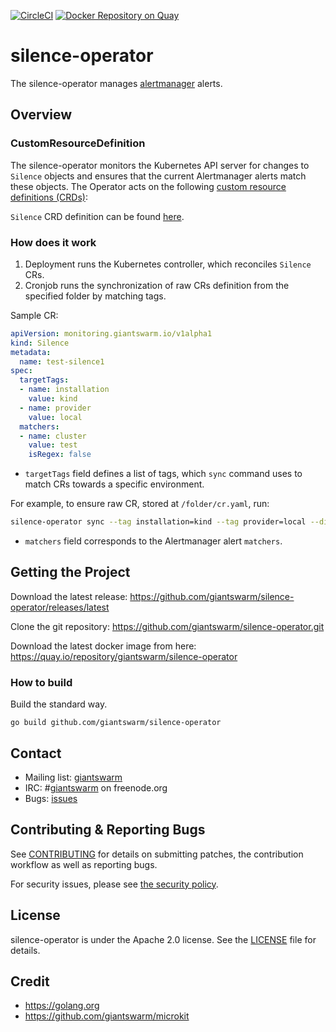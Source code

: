 [![CircleCI](https://circleci.com/gh/giantswarm/silence-operator.svg?&style=shield)](https://circleci.com/gh/giantswarm/silence-operator)
[![Docker Repository on Quay](https://quay.io/repository/giantswarm/silence-operator/status "Docker Repository on Quay")](https://quay.io/repository/giantswarm/silence-operator)

# silence-operator

The silence-operator manages [alertmanager](https://github.com/prometheus/alertmanager) alerts.

## Overview

### CustomResourceDefinition

The silence-operator monitors the Kubernetes API server for changes
to `Silence` objects and ensures that the current Alertmanager alerts match these objects.
The Operator acts on the following [custom resource definitions (CRDs)](https://kubernetes.io/docs/tasks/access-kubernetes-api/extend-api-custom-resource-definitions/):

`Silence` CRD definition can be found [here](https://github.com/giantswarm/apiextensions/blob/master/pkg/apis/monitoring/v1alpha1/silence_types.go).

### How does it work

1. Deployment runs the Kubernetes controller, which reconciles `Silence` CRs.
2. Cronjob runs the synchronization of raw CRs definition from the specified folder by matching tags.

Sample CR:

```yaml
apiVersion: monitoring.giantswarm.io/v1alpha1
kind: Silence
metadata:
  name: test-silence1
spec:
  targetTags:
  - name: installation
    value: kind
  - name: provider
    value: local
  matchers:
  - name: cluster
    value: test
    isRegex: false
```

- `targetTags` field defines a list of tags, which `sync` command uses to match CRs towards a specific environment.

For example, to ensure raw CR, stored at `/folder/cr.yaml`, run:

```bash
silence-operator sync --tag installation=kind --tag provider=local --dir /folder`
```

- `matchers` field corresponds to the Alertmanager alert `matchers`.


## Getting the Project

Download the latest release:
https://github.com/giantswarm/silence-operator/releases/latest

Clone the git repository: https://github.com/giantswarm/silence-operator.git

Download the latest docker image from here:
https://quay.io/repository/giantswarm/silence-operator


### How to build

Build the standard way.

```
go build github.com/giantswarm/silence-operator
```

## Contact

- Mailing list: [giantswarm](https://groups.google.com/forum/!forum/giantswarm)
- IRC: #[giantswarm](irc://irc.freenode.org:6667/#giantswarm) on freenode.org
- Bugs: [issues](https://github.com/giantswarm/silence-operator/issues)

## Contributing & Reporting Bugs

See [CONTRIBUTING](CONTRIBUTING.md) for details on submitting patches, the
contribution workflow as well as reporting bugs.

For security issues, please see [the security policy](SECURITY.md).


## License

silence-operator is under the Apache 2.0 license. See the [LICENSE](LICENSE) file
for details.


## Credit
- https://golang.org
- https://github.com/giantswarm/microkit
